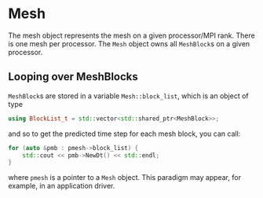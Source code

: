 # Mesh

The mesh object represents the mesh on a given processor/MPI
rank. There is one mesh per processor. The `Mesh` object owns all
`MeshBlock`s on a given processor.

## Looping over MeshBlocks

`MeshBlock`s are stored in a variable `Mesh::block_list`, which is an object of type
```C++
using BlockList_t = std::vector<std::shared_ptr<MeshBlock>>;
```
and so to get the predicted time step for each mesh block, you can call:
```C++
for (auto &pmb : pmesh->block_list) {
    std::cout << pmb->NewDt() << std::endl;
}
```
where `pmesh` is a pointer to a `Mesh` object. This paradigm may appear, 
for example, in an application driver.
